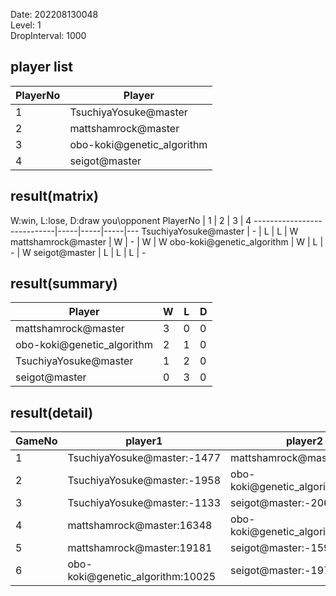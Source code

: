 Date: 202208130048  
Level: 1  
DropInterval: 1000  
## player list
PlayerNo  |  Player
----------|----------------------------
1         |  TsuchiyaYosuke@master
2         |  mattshamrock@master
3         |  obo-koki@genetic_algorithm
4         |  seigot@master
## result(matrix)
W:win, L:lose, D:draw
you\opponent PlayerNo       |  1  |  2  |  3  |  4
----------------------------|-----|-----|-----|---
TsuchiyaYosuke@master       |  -  |  L  |  L  |  W
mattshamrock@master         |  W  |  -  |  W  |  W
obo-koki@genetic_algorithm  |  W  |  L  |  -  |  W
seigot@master               |  L  |  L  |  L  |  -
## result(summary)
Player                      |  W  |  L  |  D
----------------------------|-----|-----|---
mattshamrock@master         |  3  |  0  |  0
obo-koki@genetic_algorithm  |  2  |  1  |  0
TsuchiyaYosuke@master       |  1  |  2  |  0
seigot@master               |  0  |  3  |  0
## result(detail)
GameNo  |  player1                           |  player2
--------|------------------------------------|----------------------------------
1       |  TsuchiyaYosuke@master:-1477       |  mattshamrock@master:18194
2       |  TsuchiyaYosuke@master:-1958       |  obo-koki@genetic_algorithm:10703
3       |  TsuchiyaYosuke@master:-1133       |  seigot@master:-2062
4       |  mattshamrock@master:16348         |  obo-koki@genetic_algorithm:10432
5       |  mattshamrock@master:19181         |  seigot@master:-1592
6       |  obo-koki@genetic_algorithm:10025  |  seigot@master:-1976

